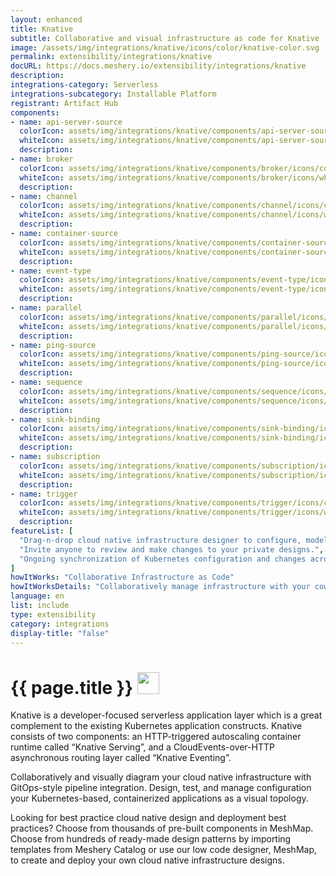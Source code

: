 ```yaml
---
layout: enhanced
title: Knative
subtitle: Collaborative and visual infrastructure as code for Knative
image: /assets/img/integrations/knative/icons/color/knative-color.svg
permalink: extensibility/integrations/knative
docURL: https://docs.meshery.io/extensibility/integrations/knative
description: 
integrations-category: Serverless
integrations-subcategory: Installable Platform
registrant: Artifact Hub
components: 
- name: api-server-source
  colorIcon: assets/img/integrations/knative/components/api-server-source/icons/color/api-server-source-color.svg
  whiteIcon: assets/img/integrations/knative/components/api-server-source/icons/white/api-server-source-white.svg
  description: 
- name: broker
  colorIcon: assets/img/integrations/knative/components/broker/icons/color/broker-color.svg
  whiteIcon: assets/img/integrations/knative/components/broker/icons/white/broker-white.svg
  description: 
- name: channel
  colorIcon: assets/img/integrations/knative/components/channel/icons/color/channel-color.svg
  whiteIcon: assets/img/integrations/knative/components/channel/icons/white/channel-white.svg
  description: 
- name: container-source
  colorIcon: assets/img/integrations/knative/components/container-source/icons/color/container-source-color.svg
  whiteIcon: assets/img/integrations/knative/components/container-source/icons/white/container-source-white.svg
  description: 
- name: event-type
  colorIcon: assets/img/integrations/knative/components/event-type/icons/color/event-type-color.svg
  whiteIcon: assets/img/integrations/knative/components/event-type/icons/white/event-type-white.svg
  description: 
- name: parallel
  colorIcon: assets/img/integrations/knative/components/parallel/icons/color/parallel-color.svg
  whiteIcon: assets/img/integrations/knative/components/parallel/icons/white/parallel-white.svg
  description: 
- name: ping-source
  colorIcon: assets/img/integrations/knative/components/ping-source/icons/color/ping-source-color.svg
  whiteIcon: assets/img/integrations/knative/components/ping-source/icons/white/ping-source-white.svg
  description: 
- name: sequence
  colorIcon: assets/img/integrations/knative/components/sequence/icons/color/sequence-color.svg
  whiteIcon: assets/img/integrations/knative/components/sequence/icons/white/sequence-white.svg
  description: 
- name: sink-binding
  colorIcon: assets/img/integrations/knative/components/sink-binding/icons/color/sink-binding-color.svg
  whiteIcon: assets/img/integrations/knative/components/sink-binding/icons/white/sink-binding-white.svg
  description: 
- name: subscription
  colorIcon: assets/img/integrations/knative/components/subscription/icons/color/subscription-color.svg
  whiteIcon: assets/img/integrations/knative/components/subscription/icons/white/subscription-white.svg
  description: 
- name: trigger
  colorIcon: assets/img/integrations/knative/components/trigger/icons/color/trigger-color.svg
  whiteIcon: assets/img/integrations/knative/components/trigger/icons/white/trigger-white.svg
  description: 
featureList: [
  "Drag-n-drop cloud native infrastructure designer to configure, model, and deploy your workloads.",
  "Invite anyone to review and make changes to your private designs.",
  "Ongoing synchronization of Kubernetes configuration and changes across any number of clusters."
]
howItWorks: "Collaborative Infrastructure as Code"
howItWorksDetails: "Collaboratively manage infrastructure with your coworkers synchronously sharing the same designs."
language: en
list: include
type: extensibility
category: integrations
display-title: "false"
---
```

<h1>{{ page.title }} <img src="{{ page.image }}" style="width: 35px; height: 35px;" /></h1>

<p>
Knative is a developer-focused serverless application layer which is a great complement to the existing Kubernetes application constructs. Knative consists of two components: an HTTP-triggered autoscaling container runtime called “Knative Serving”, and a CloudEvents-over-HTTP asynchronous routing layer called “Knative Eventing”.
</p>
<p>
    Collaboratively and visually diagram your cloud native infrastructure with GitOps-style pipeline integration. Design, test, and manage configuration your Kubernetes-based, containerized applications as a visual topology.
</p>
<p>
    Looking for best practice cloud native design and deployment best practices? Choose from thousands of pre-built components in MeshMap. Choose from hundreds of ready-made design patterns by importing templates from Meshery Catalog or use our low code designer, MeshMap, to create and deploy your own cloud native infrastructure designs.
</p>
